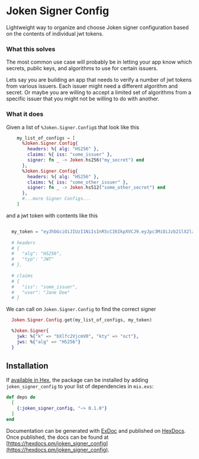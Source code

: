 # Joken Signer Config

Lightweight way to organize and choose Joken signer configuration based on the contents of individual jwt tokens.

### What this solves

The most common use case will probably be in letting your app know which secrets, public keys, and algorithms to use for certain issuers.

Lets say you are building an app that needs to verify a number of jwt tokens from various issuers. Each issuer might need a different algorithm and secret. Or maybe you are willing to accept a limited set of algorithms from a specific issuer that you might not be willing to do with another.

### What it does

  Given a list of `%Joken.Signer.Config`s that look like this
  ```elixir
      my_list_of_configs = [
        %Joken.Signer.Config{
          headers: %{ alg: "HS256" },
          claims: %{ iss: "some_issuer" },
          signer: fn _ -> Joken.hs256("my_secret") end
        },
        %Joken.Signer.Config{
          headers: %{ alg: "HS256" },
          claims: %{ iss: "some_other_issuer" },
          signer: fn _ -> Joken.hs512("some_other_secret") end
        },
        #...more Signer Configs...
      ]
  ```

  and a jwt token with contents like this

  ```elixir

    my_token = "eyJhbGciOiJIUzI1NiIsInR5cCI6IkpXVCJ9.eyJpc3MiOiJzb21lX2lzc3VlciIsInVzZXIiOiJKYW5lIERvZSJ9.07Od3YbENjGG9yAgErAEJe8CAvguIOG7JhcXs91nyk8"
    
    # headers
    # {
    #   "alg": "HS256",
    #   "typ": "JWT"
    # },
    
    # claims
    # {
    #   "iss": "some_issuer",
    #   "user": "Jane Doe"
    # }

  ```

  We can call on `Joken.Signer.Config` to find the correct signer

  ```elixir
    Joken.Signer.Config.get(my_list_of_configs, my_token)

    %Joken.Signer{
      jwk: %{"k" => "bXlfc2VjcmV0", "kty" => "oct"},
      jws: %{"alg" => "HS256"}
    }
  ```

## Installation

If [available in Hex](https://hex.pm/docs/publish), the package can be installed
by adding `joken_signer_config` to your list of dependencies in `mix.exs`:

```elixir
def deps do
  [
    {:joken_signer_config, "~> 0.1.0"}
  ]
end
```

Documentation can be generated with [ExDoc](https://github.com/elixir-lang/ex_doc)
and published on [HexDocs](https://hexdocs.pm). Once published, the docs can
be found at [https://hexdocs.pm/joken_signer_config](https://hexdocs.pm/joken_signer_config).


